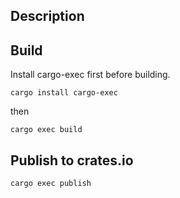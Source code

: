 ## Description



## Build

Install cargo-exec first before building.

```
cargo install cargo-exec
```

then

```
cargo exec build
```

## Publish to crates.io

```
cargo exec publish
```
